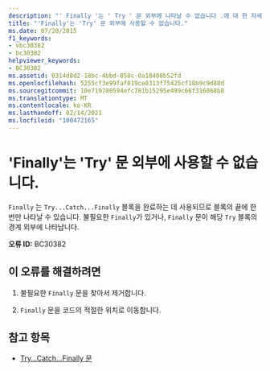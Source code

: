 ```yaml
---
description: "' Finally '는 ' Try ' 문 외부에 나타날 수 없습니다 .에 대 한 자세한 정보"
title: "'Finally'는 'Try' 문 외부에 사용할 수 없습니다."
ms.date: 07/20/2015
f1_keywords:
- vbc30382
- bc30382
helpviewer_keywords:
- BC30382
ms.assetid: 0314d8d2-18bc-4bbd-858c-0a18408b52fd
ms.openlocfilehash: 5255cf3e99faf019ce8313f75425cf18b9c9d80d
ms.sourcegitcommit: 10e719780594efc781b15295e499c66f316068b8
ms.translationtype: MT
ms.contentlocale: ko-KR
ms.lasthandoff: 02/14/2021
ms.locfileid: "100472165"
---
```

# <a name="finally-cannot-appear-outside-a-try-statement"></a>'Finally'는 'Try' 문 외부에 사용할 수 없습니다.

`Finally` 는 `Try...Catch...Finally` 블록을 완료하는 데 사용되므로 블록의 끝에 한 번만 나타날 수 있습니다. 불필요한 `Finally`가 있거나, `Finally` 문이 해당 `Try` 블록의 경계 외부에 나타납니다.  
  
 **오류 ID:** BC30382  
  
## <a name="to-correct-this-error"></a>이 오류를 해결하려면  
  
1. 불필요한 `Finally` 문을 찾아서 제거합니다.  
  
2. `Finally` 문을 코드의 적절한 위치로 이동합니다.  
  
## <a name="see-also"></a>참고 항목

- [Try...Catch...Finally 문](../language-reference/statements/try-catch-finally-statement.md)
